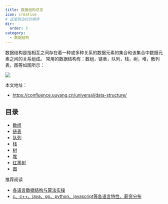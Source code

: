```yaml
---
title: 数据结构总览
icon: creative
# 这是侧边栏的顺序
dir:
  order: 3
category:
  - 数据结构
---
```


数据结构是指相互之间存在着一种或多种关系的数据元素的集合和该集合中数据元素之间的关系组成。
常用的数据结构有：数组，链表，队列，栈，树，堆，散列表，图等如图所示：

![](https://oss.uuyang.cn/confluence/data-structure.png)

本文地址：
- https://confluence.uuyang.cn/universal/data-structure/

## 目录
- [数组](./linear/array.md)
- [链表](./linear/linked.md)
- [队列](./linear/queue.md)
- [栈](./linear/stack.md)
- [树](./tree/tree.md)
- [堆](./tree/heap.md)
- [红黑树](./tree/rb-tree.md)
- [图](./graph.md)

推荐阅读
- [各语言数据结构与算法实操](https://github.com/lcp-code/code-base)
- [c、c++、java、go、python、javascript等各语言特性，薪资分布](../../universal/lang/lang-feature.md)
